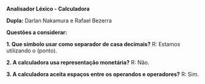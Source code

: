 **Analisador Léxico - Calculadora**

**Dupla:** Darlan Nakamura e Rafael Bezerra

**Questões a considerar:**

**1. Que símbolo usar como separador de casa decimais?**
R: Estamos utilizando o (ponto).

**2. A calculadora usa representação monetária?**
R: Não.

**3. A calculadora aceita espaços entre os operandos e operadores?**
R: Sim.
